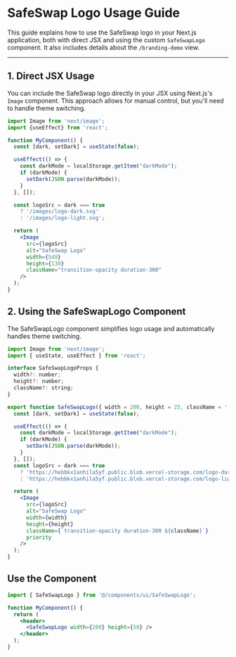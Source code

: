 # SafeSwap Logo Usage Guide

This guide explains how to use the SafeSwap logo in your Next.js application, both with direct JSX and using the custom `SafeSwapLogo` component. It also includes details about the `/branding-demo` view.

---

## 1. Direct JSX Usage

You can include the SafeSwap logo directly in your JSX using Next.js's `Image` component. This approach allows for manual control, but you'll need to handle theme switching.

```jsx
import Image from 'next/image';
import {useEffect} from 'react';

function MyComponent() {
  const [dark, setDark] = useState(false);

  useEffect(() => {
    const darkMode = localStorage.getItem("darkMode");
    if (darkMode) {
      setDark(JSON.parse(darkMode));
    }
  }, []);

  const logoSrc = dark === true
    ? '/images/logo-dark.svg'
    : '/images/logo-light.svg';

  return (
    <Image
      src={logoSrc}
      alt="SafeSwap Logo"
      width={549}
      height={130}
      className="transition-opacity duration-300"
    />
  );
}
```

## 2. Using the SafeSwapLogo Component

The SafeSwapLogo component simplifies logo usage and automatically handles theme switching.

```jsx
import Image from 'next/image';
import { useState, useEffect } from 'react';

interface SafeSwapLogoProps {
  width?: number;
  height?: number;
  className?: string;
}

export function SafeSwapLogo({ width = 200, height = 25, className = '' }: SafeSwapLogoProps) {
  const [dark, setDark] = useState(false);

  useEffect(() => {
    const darkMode = localStorage.getItem("darkMode");
    if (darkMode) {
      setDark(JSON.parse(darkMode));
    }
  }, []);
  const logoSrc = dark === true 
    ? 'https://hebbkx1anhila5yf.public.blob.vercel-storage.com/logo-dark-PafBbOMlMn7QXOSIAXWmCntdVeMf6c.svg'
    : 'https://hebbkx1anhila5yf.public.blob.vercel-storage.com/logo-light-kflz9CbOrw3HdQY9IJs5nkti9C17jJ.svg';

  return (
    <Image
      src={logoSrc}
      alt="SafeSwap Logo"
      width={width}
      height={height}
      className={`transition-opacity duration-300 ${className}`}
      priority
    />
  );
}
```

## Use the Component

```jsx
import { SafeSwapLogo } from '@/components/ui/SafeSwapLogo';

function MyComponent() {
  return (
    <header>
      <SafeSwapLogo width={200} height={50} />
    </header>
  );
}
```

